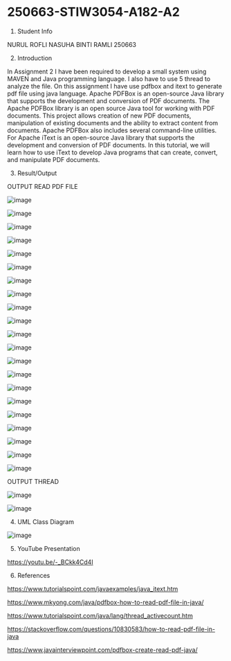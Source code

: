 # 250663-STIW3054-A182-A2

1.	Student Info

NURUL ROFLI NASUHA BINTI RAMLI 250663

2.	Introduction

In Assignment 2 I have been required to develop a small system using MAVEN and Java programming language. I also have to use 5 thread to analyze the file. On this assignment I have use pdfbox and itext to generate pdf file using java language. Apache PDFBox is an open-source Java library that supports the development and conversion of PDF documents. The Apache PDFBox library is an open source Java tool for working with PDF documents. This project allows creation of new PDF documents, manipulation of existing documents and the ability to extract content from documents. Apache PDFBox also includes several command-line utilities. For Apache iText is an open-source Java library that supports the development and conversion of PDF documents. In this tutorial, we will learn how to use iText to develop Java programs that can create, convert, and manipulate PDF documents.

3.	Result/Output

OUTPUT READ PDF FILE

![image](https://user-images.githubusercontent.com/37438580/55501745-a6273980-567d-11e9-9580-76004460d519.png)

![image](https://user-images.githubusercontent.com/37438580/55501815-d1aa2400-567d-11e9-890b-6cb8e141c01c.png)

![image](https://user-images.githubusercontent.com/37438580/55501913-09b16700-567e-11e9-8820-ad6c7978f9d7.png)

![image](https://user-images.githubusercontent.com/37438580/55501948-2057be00-567e-11e9-8923-f67781b674b5.png)

![image](https://user-images.githubusercontent.com/37438580/55501975-306f9d80-567e-11e9-8a09-0abf28f8279a.png)

![image](https://user-images.githubusercontent.com/37438580/55502069-54cb7a00-567e-11e9-9d60-9ef5d737333c.png)

![image](https://user-images.githubusercontent.com/37438580/55502155-83495500-567e-11e9-8044-1398305ae0fe.png)

![image](https://user-images.githubusercontent.com/37438580/55502182-93613480-567e-11e9-8fe1-9373dc6793bf.png)

![image](https://user-images.githubusercontent.com/37438580/55502203-a247e700-567e-11e9-8e11-6a963945fa01.png)

![image](https://user-images.githubusercontent.com/37438580/55502228-b12e9980-567e-11e9-9bb2-e7b7bd62bc01.png)

![image](https://user-images.githubusercontent.com/37438580/55502256-c0154c00-567e-11e9-90cb-41ecc1fce9a2.png)

![image](https://user-images.githubusercontent.com/37438580/55502303-dde2b100-567e-11e9-94bb-caac9350ce4a.png)

![image](https://user-images.githubusercontent.com/37438580/55502329-e9ce7300-567e-11e9-8b5f-937a687316c2.png)

![image](https://user-images.githubusercontent.com/37438580/55502357-f8b52580-567e-11e9-919f-801c8cfe7041.png)

![image](https://user-images.githubusercontent.com/37438580/55502381-05397e00-567f-11e9-8381-6721a8529b7a.png)

![image](https://user-images.githubusercontent.com/37438580/55502410-13879a00-567f-11e9-8e21-fb3c5b7756e2.png)

![image](https://user-images.githubusercontent.com/37438580/55502436-20a48900-567f-11e9-8d54-58ac2980a26a.png)

![image](https://user-images.githubusercontent.com/37438580/55502454-2b5f1e00-567f-11e9-98bd-6efdc8091abc.png)

![image](https://user-images.githubusercontent.com/37438580/55502475-374ae000-567f-11e9-8550-a86fa803a1bb.png)

![image](https://user-images.githubusercontent.com/37438580/55502501-4336a200-567f-11e9-844b-fe8c168ff619.png)

![image](https://user-images.githubusercontent.com/37438580/55502530-547fae80-567f-11e9-8106-dcbdd1cabc91.png)


OUTPUT THREAD

![image](https://user-images.githubusercontent.com/37438580/55502607-85f87a00-567f-11e9-8f61-8282255eee84.png)

![image](https://user-images.githubusercontent.com/37438580/55502629-97418680-567f-11e9-9e3e-035034458637.png)


4.	UML Class Diagram

![image](https://user-images.githubusercontent.com/37438580/55502683-b809dc00-567f-11e9-9768-4ca468cd4062.png)

5.	YouTube Presentation

https://youtu.be/-_BCkk4Cd4I

6.	References

https://www.tutorialspoint.com/javaexamples/java_itext.htm

https://www.mkyong.com/java/pdfbox-how-to-read-pdf-file-in-java/

https://www.tutorialspoint.com/java/lang/thread_activecount.htm

https://stackoverflow.com/questions/10830583/how-to-read-pdf-file-in-java

https://www.javainterviewpoint.com/pdfbox-create-read-pdf-java/
